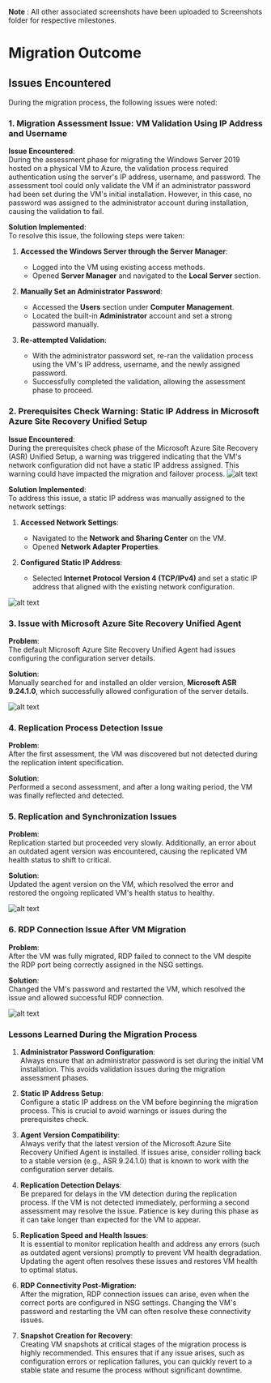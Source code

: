 **Note** : All other associated screenshots have been uploaded to Screenshots folder for respective milestones.
# Migration Outcome

## Issues Encountered
During the migration process, the following issues were noted:

### 1. Migration Assessment Issue: VM Validation Using IP Address and Username

**Issue Encountered**:  
During the assessment phase for migrating the Windows Server 2019 hosted on a physical VM to Azure, the validation process required authentication using the server's IP address, username, and password. The assessment tool could only validate the VM if an administrator password had been set during the VM's initial installation. However, in this case, no password was assigned to the administrator account during installation, causing the validation to fail.

**Solution Implemented**:  
To resolve this issue, the following steps were taken:

1. **Accessed the Windows Server through the Server Manager**:
   - Logged into the VM using existing access methods.
   - Opened **Server Manager** and navigated to the **Local Server** section.

2. **Manually Set an Administrator Password**:
   - Accessed the **Users** section under **Computer Management**.
   - Located the built-in **Administrator** account and set a strong password manually.

3. **Re-attempted Validation**:
   - With the administrator password set, re-ran the validation process using the VM's IP address, username, and the newly assigned password.
   - Successfully completed the validation, allowing the assessment phase to proceed.
### 2. Prerequisites Check Warning: Static IP Address in Microsoft Azure Site Recovery Unified Setup

**Issue Encountered**:  
During the prerequisites check phase of the Microsoft Azure Site Recovery (ASR) Unified Setup, a warning was triggered indicating that the VM's network configuration did not have a static IP address assigned. This warning could have impacted the migration and failover process.
![alt text](<Screenshots/Issues/Static ip address issue.png>)

**Solution Implemented**:  
To address this issue, a static IP address was manually assigned to the network settings:

1. **Accessed Network Settings**:
   - Navigated to the **Network and Sharing Center** on the VM.
   - Opened **Network Adapter Properties**.

2. **Configured Static IP Address**:
   - Selected **Internet Protocol Version 4 (TCP/IPv4)** and set a static IP address that aligned with the existing network configuration.

![alt text](<Screenshots/Issues/Fixing static ip address.png>)
### 3. Issue with Microsoft Azure Site Recovery Unified Agent

**Problem**:  
The default Microsoft Azure Site Recovery Unified Agent had issues configuring the configuration server details.

**Solution**:  
Manually searched for and installed an older version, **Microsoft ASR 9.24.1.0**, which successfully allowed configuration of the server details.

![alt text](<Screenshots/Issues/Microsoft ASR.png>)
### 4. Replication Process Detection Issue

**Problem**:  
After the first assessment, the VM was discovered but not detected during the replication intent specification.

**Solution**:  
Performed a second assessment, and after a long waiting period, the VM was finally reflected and detected.
### 5. Replication and Synchronization Issues

**Problem**:  
Replication started but proceeded very slowly. Additionally, an error about an outdated agent version was encountered, causing the replicated VM health status to shift to critical.

**Solution**:  
Updated the agent version on the VM, which resolved the error and restored the ongoing replicated VM's health status to healthy.

![alt text](<Screenshots/Milestone5 VM migration execution/23. Replication status.png>)

### 6. RDP Connection Issue After VM Migration

**Problem**:  
After the VM was fully migrated, RDP failed to connect to the VM despite the RDP port being correctly assigned in the NSG settings.

**Solution**:  
Changed the VM's password and restarted the VM, which resolved the issue and allowed successful RDP connection.

![alt text](<Screenshots/Issues/RDP connection issue.png>)
### Lessons Learned During the Migration Process

1. **Administrator Password Configuration**:  
   Always ensure that an administrator password is set during the initial VM installation. This avoids validation issues during the migration assessment phases.

2. **Static IP Address Setup**:  
   Configure a static IP address on the VM before beginning the migration process. This is crucial to avoid warnings or issues during the prerequisites check.

3. **Agent Version Compatibility**:  
   Always verify that the latest version of the Microsoft Azure Site Recovery Unified Agent is installed. If issues arise, consider rolling back to a stable version (e.g., ASR 9.24.1.0) that is known to work with the configuration server details.

4. **Replication Detection Delays**:  
   Be prepared for delays in the VM detection during the replication process. If the VM is not detected immediately, performing a second assessment may resolve the issue. Patience is key during this phase as it can take longer than expected for the VM to appear.

5. **Replication Speed and Health Issues**:  
   It is essential to monitor replication health and address any errors (such as outdated agent versions) promptly to prevent VM health degradation. Updating the agent often resolves these issues and restores VM health to optimal status.

6. **RDP Connectivity Post-Migration**:  
   After the migration, RDP connection issues can arise, even when the correct ports are configured in NSG settings. Changing the VM's password and restarting the VM can often resolve these connectivity issues.

7. **Snapshot Creation for Recovery**:  
   Creating VM snapshots at critical stages of the migration process is highly recommended. This ensures that if any issue arises, such as configuration errors or replication failures, you can quickly revert to a stable state and resume the process without significant downtime.
